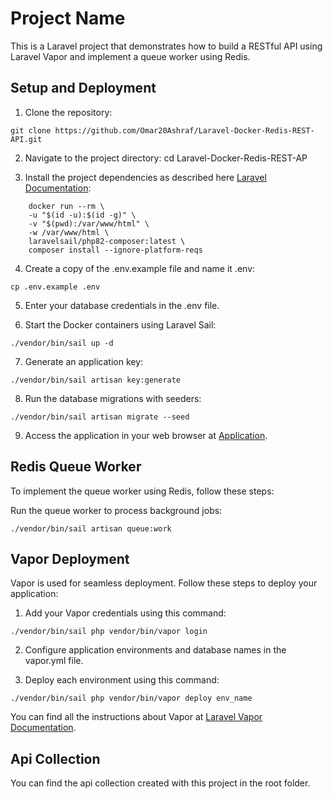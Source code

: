 # Project Name

This is a Laravel project that demonstrates how to build a RESTful API using Laravel Vapor and implement a queue worker using Redis.

## Setup and Deployment

1. Clone the repository:
```
git clone https://github.com/Omar20Ashraf/Laravel-Docker-Redis-REST-API.git
```

2. Navigate to the project directory:
    cd Laravel-Docker-Redis-REST-AP

3. Install the project dependencies as described here [Laravel Documentation](https://laravel.com/docs/9.x/sail#installing-composer-dependencies-for-existing-projects):

```
    docker run --rm \
    -u "$(id -u):$(id -g)" \
    -v "$(pwd):/var/www/html" \
    -w /var/www/html \
    laravelsail/php82-composer:latest \
    composer install --ignore-platform-reqs
```

4. Create a copy of the .env.example file and name it .env:
```
cp .env.example .env
```

5. Enter your database credentials in the .env file.

6. Start the Docker containers using Laravel Sail:
```
./vendor/bin/sail up -d
```

7. Generate an application key:
```
./vendor/bin/sail artisan key:generate
```

8. Run the database migrations with seeders:
```
./vendor/bin/sail artisan migrate --seed
```

9. Access the application in your web browser at [Application](http://localhost). 

## Redis Queue Worker

To implement the queue worker using Redis, follow these steps:

Run the queue worker to process background jobs:
```
./vendor/bin/sail artisan queue:work
```

## Vapor Deployment
Vapor is used for seamless deployment. Follow these steps to deploy your application:

1. Add your Vapor credentials using this command:
```
./vendor/bin/sail php vendor/bin/vapor login
```

2. Configure application environments and database names in the vapor.yml file.

3. Deploy each environment using this command:
```
./vendor/bin/sail php vendor/bin/vapor deploy env_name
```

You can find all the instructions about Vapor at [Laravel Vapor Documentation](https://docs.vapor.build/introduction.html). 

## Api Collection

You can find the api collection created with this project in the root folder.

